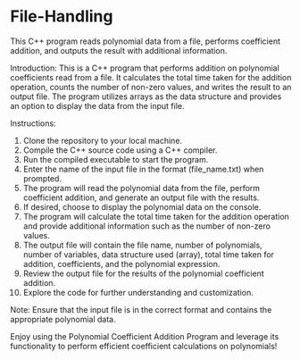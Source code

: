 # File-Handling
This C++ program reads polynomial data from a file, performs coefficient addition, and outputs the result with additional information.

Introduction:
This is a C++ program that performs addition on polynomial coefficients read from a file. It calculates the total time taken for the addition operation, counts the number of non-zero values, and writes the result to an output file. The program utilizes arrays as the data structure and provides an option to display the data from the input file.

Instructions:
1. Clone the repository to your local machine.
2. Compile the C++ source code using a C++ compiler.
3. Run the compiled executable to start the program.
4. Enter the name of the input file in the format (file_name.txt) when prompted.
5. The program will read the polynomial data from the file, perform coefficient addition, and generate an output file with the results.
6. If desired, choose to display the polynomial data on the console.
7. The program will calculate the total time taken for the addition operation and provide additional information such as the number of non-zero values.
8. The output file will contain the file name, number of polynomials, number of variables, data structure used (array), total time taken for addition, coefficients, and the polynomial expression.
9. Review the output file for the results of the polynomial coefficient addition.
10. Explore the code for further understanding and customization.

Note: Ensure that the input file is in the correct format and contains the appropriate polynomial data.

Enjoy using the Polynomial Coefficient Addition Program and leverage its functionality to perform efficient coefficient calculations on polynomials!
